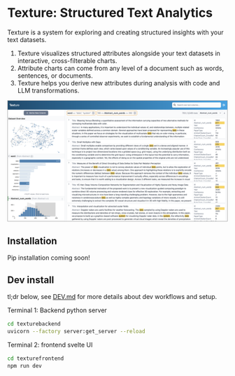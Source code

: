 # Texture: Structured Text Analytics

Texture is a system for exploring and creating structured insights with your text datasets.

1. Texture visualizes structured attributes alongside your text datasets in interactive, cross-filterable charts.
2. Attribute charts can come from any level of a document such as words, sentences, or documents.
3. Texture helps you derive new attributes during analysis with code and LLM transformations.

![screenshot of Texture interface](.github/screenshots/texture_sc.png)

## Installation

Pip installation coming soon!

## Dev install

tl;dr below, see [DEV.md](DEV.md) for more details about dev workflows and setup.

Terminal 1: Backend python server

```bash
cd texturebackend
uvicorn --factory server:get_server --reload
```

Terminal 2: frontend svelte UI

```bash
cd texturefrontend
npm run dev
```
